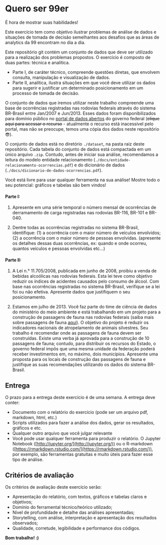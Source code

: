 # Quero ser 99er

É hora de mostrar suas habilidades!

Este exercício tem como objetivo ilustrar problemas de análise de dados e situações de tomada de decisão semelhantes aos desafios que as áreas de analytics da 99 encontram no dia a dia.

Este repositório git contém um conjunto de dados que deve ser utilizado para a realização dos problemas propostos. O exercício é composto de duas partes: técnica e analítica. 

- Parte I, de caráter técnico, compreende questões diretas, que envolvem consulta, manipulação e visualização de dados.
- Parte II, analítica, ilustra situações em que você deve utilizar os dados para sugerir e justificar um determinado posicionamento em um processo de tomada de decisão.

O conjunto de dados que iremos utilizar neste trabalho compreende uma base de ocorrências registradas nas rodovias federais através do sistema BR-Brasil entre Jan/2007 e Jun/2013. Esses dados foram disponibilizados para domínio público no [portal de dados abertos](http://www.dados.gov.br/) do governo federal (~~clique aqui para acessar o recurso~~ - atualmente o recurso está inacessível pelo portal, mas não se preocupe, temos uma cópia dos dados neste repositório :sunglasses:).

O conjunto de dados está no diretório `./dataset`, na pasta raiz deste repositório. Cada tabela do conjunto de dados está compactada em um único arquivo `.zip`. Contudo, antes de iniciar sua análise, recomendamos a leitura do modelo entidade relacionamento (`./docs/entidade-relacionamento-ocorrencias.pdf`) e do dicionário de dados (`./docs/dicionario-de-dados-ocorrencias.pdf`).

Você está livre para usar qualquer ferramenta na sua análise! Mostre todo o seu potencial: gráficos e tabelas são bem vindos!

#### Parte I:

1. Apresente em uma série temporal o número mensal de ocorrências de derramamento de carga registradas nas rodovias BR-116, BR-101 e BR-040.

2. Dentre todas as ocorrências registradas no sistema BR-Brasil, identifique: (1) a ocorrência com o maior número de veículos envolvidos; (2) a ocorrência com o maior número de pessoas envolvidas. (apresente os detalhes dessas duas ocorrências, ex: quando e onde ocorreu, quantos veículos e pessoas envolvidas etc…)

#### Parte II:

1. A Lei n.° 11.705/2008, publicada em junho de 2008, proibiu a venda de bebidas alcoólicas nas rodovias federais. Esta lei teve como objetivo reduzir os índices de acidentes causados pelo consumo de álcool. Com base nas ocorrências registradas no sistema BR-Brasil, verifique se a lei foi ou não efetiva. Apresente dados que justifiquem o seu posicionamento.

2. Estamos em julho de 2013. Você faz parte do time de ciência de dados do ministério do meio ambiente e está trabalhando em um projeto para a construção de passagens de fauna nas rodovias federais (saiba mais sobre passagens de fauna [aqui](https://g1.globo.com/sp/campinas-regiao/terra-da-gente/noticia/2019/07/10/passagens-de-fauna-criam-caminhos-seguros-para-o-trafego-de-animais.ghtml)). O objetivo do projeto é reduzir os indicadores nacionais de atropelamento de animais silvestres. Seu trabalho é recomendar onde as passagens de fauna devem ser construídas. Existe uma verba já aprovada para a construção de 10 passagens de fauna; contudo, para distribuir os recursos do Estado, o governo federal impôs que uma mesma unidade da federação poderá receber investimentos em, no máximo, dois municípios. Apresente uma proposta para os locais de construção das passagens de fauna e justifique as suas recomendações utilizando os dados do sistema BR-Brasil.

## Entrega

O prazo para a entrega deste exercício é de uma semana. A entrega deve conter:

- Documento com o relatório do exercício (pode ser um arquivo pdf, markdown, html, etc.)
- Scripts utilizados para fazer a análise dos dados, gerar os resultados, gráficos e etc.
- Qualquer outro arquivo que você julgar relevante
- Você pode usar qualquer ferramenta para produzir o relatório. O Jupyter Notebook ([http://jupyter.org/](http://jupyter.org/)) ou o R-markdown ([https://rmarkdown.rstudio.com/](https://rmarkdown.rstudio.com/)), por exemplo, são ferramentas gratuitas e muito úteis para fazer esse tipo de análise.

## Critérios de avaliação

Os critérios de avaliação deste exercício serão:

- Apresentação do relatório, com textos, gráficos e tabelas claros e objetivos;
- Domínio do ferramental técnico/teórico utilizado;
- Nível de profundidade e detalhe das análises apresentadas;
- Storytelling, com análise, interpretação e apresentação dos resultados observados;
- Qualidade, corretude, legibilidade e performance dos códigos.

**Bom trabalho! :)**
